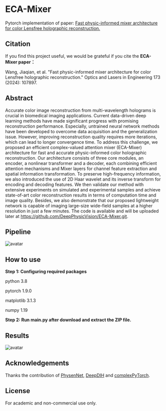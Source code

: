 # ECA-Mixer

Pytorch implementation of paper: [Fast physic-informed mixer architecture for color Lensfree holographic reconstruction.](https://www.sciencedirect.com/science/article/abs/pii/S0143816623004268) 

## Citation
If you find this project useful, we would be grateful if you cite the **ECA-Mixer paper：**

Wang, Jiaqian, et al. "Fast physic-informed mixer architecture for color Lensfree holographic reconstruction." Optics and Lasers in Engineering 173 (2024): 107897.


## Abstract
Accurate color image reconstruction from multi-wavelength holograms is crucial in biomedical imaging applications. Current data-driven deep learning methods have made significant progress with promising reconstruction performance. Especially, untrained neural network methods have been developed to overcome data acquisition and the generalization issue. However, improving reconstruction quality requires more iterations, which can lead to longer convergence time. To address this challenge, we proposed an efficient complex-valued attention mixer (ECA-Mixer) architecture for fast and accurate physic-informed color holographic reconstruction. Our architecture consists of three core modules, an encoder, a nonlinear transformer and a decoder, each combining efficient attention mechanisms and Mixer layers for channel feature extraction and spatial information transformation. To preserve high-frequency information, we also introduced the use of 2D Haar wavelet and its inverse transform for encoding and decoding features. We then validate our method with extensive experiments on simulated and experimental samples and achieve state-of-art color reconstruction results in terms of computation time and image quality. Besides, we also demonstrate that our proposed lightweight network is capable of imaging large-size wide-field samples at a higher resolution in just a few minutes. The code is available and will be uploaded later at https://github.com/DeepPhysicVision/ECA-Mixer.git.

## Pipeline
![avatar](https://ars.els-cdn.com/content/image/1-s2.0-S0143816623004268-gr1_lrg.jpg)

## How to use
**Step 1: Configuring required packages**

python 3.8

pytorch 1.9.0

matplotlib 3.1.3

numpy 1.19

**Step 2: Run main.py after download and extract the ZIP file.**

## Results
![avatar](https://ars.els-cdn.com/content/image/1-s2.0-S0143816623004268-gr3_lrg.jpg)

## Acknowledgements
Thanks the contribution of [PhysenNet](https://github.com/FeiWang0824/PhysenNet),  [DeepDIH](https://github.com/XiwenChen-Clemson/DeepDIH) and [complexPyTorch](https://github.com/wavefrontshaping/complexPyTorch).

## License
For academic and non-commercial use only.
